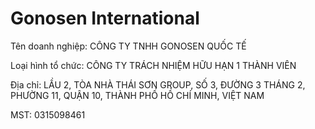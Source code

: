 # Gonosen International

Tên doanh nghiệp: CÔNG TY TNHH GONOSEN QUỐC TẾ

Loại hình tổ chức: CÔNG TY TRÁCH NHIỆM HỮU HẠN 1 THÀNH VIÊN

Địa chỉ: LẦU 2, TÒA NHÀ THÁI SƠN GROUP, SỐ 3, ĐƯỜNG 3 THÁNG 2, PHƯỜNG 11, QUẬN 10, THÀNH PHỐ HỒ CHÍ MINH, VIỆT NAM

MST: 0315098461